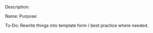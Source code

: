 Description:

Name:
Purpose:

To-Do:
Rewrite things into template form / best practice where needed.
